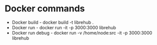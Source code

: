 # Docker commands
* Docker build - docker build -t librehub .
* Docker run - docker run -it -p 3000:3000 librehub
* Docker run debug - docker run -v /home/node:src -it -p 3000:3000 librehub
